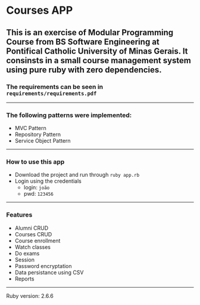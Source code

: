 # Courses APP

## This is an exercise of Modular Programming Course from BS Software Engineering at Pontifical Catholic University of Minas Gerais. It consinsts in a small course management system using pure **ruby with zero dependencies**.

### The requirements can be seen in `requirements/requirements.pdf`
<hr>

### The following patterns were implemented:

* MVC Pattern
* Repository Pattern
* Service Object Pattern
<hr>

### How to use this app
* Download the project and run through `ruby app.rb`
* Login using the credentials
  * login: `joão`
  * pwd: `123456`

<hr>

### Features

* Alumni CRUD
* Courses CRUD
* Course enrollment
* Watch classes
* Do exams
* Session
* Password encryptation
* Data persistance using CSV
* Reports
<hr>
Ruby version: 2.6.6
